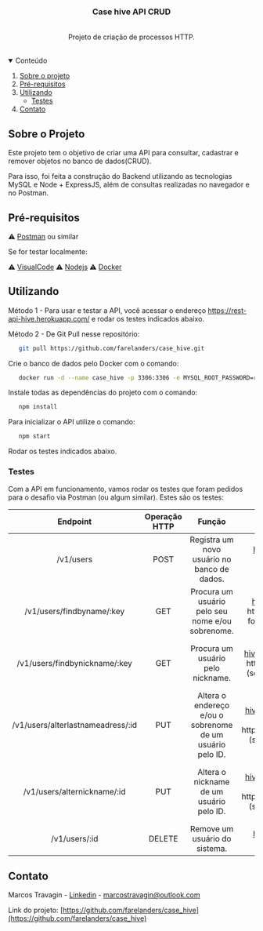 
  <h3 align="center">Case hive API CRUD</h3>

  <p align="center"><br>
    Projeto de criação de processos HTTP.
      <br><br>
    



<details open="open">
  <summary>Conteúdo</summary>
  <ol>
    <li>
      <a href="#sobre-o-projeto">Sobre o projeto</a>
    </li>
    <li>
      <a href="#pré-requisitos">Pré-requisitos</a>
    </li>
    <li>
      <a href="#utilizando">Utilizando</a>
      <ul>
        <li><a href="#testes">Testes</a></li>
      </ul>
    </li>
    <li><a href="#contato">Contato</a></li>
  </ol>
</details>


## Sobre o Projeto

Este projeto tem o objetivo de criar uma API para consultar,  cadastrar e remover objetos no banco de dados(CRUD).

Para isso, foi feita a construção do Backend utilizando as tecnologias MySQL e Node + ExpressJS, além de consultas realizadas no navegador e no Postman.



## Pré-requisitos

⚠️ [Postman](https://www.postman.com/downloads/) ou similar

Se for testar localmente:

⚠️ [VisualCode](https://code.visualstudio.com/download) 
⚠️ [Nodejs](https://nodejs.org/en/download/) 
⚠️ [Docker](https://docs.docker.com/get-docker/) 



## Utilizando

Método 1 - Para usar e testar a API, você acessar o endereço https://rest-api-hive.herokuapp.com/ e rodar os testes indicados abaixo.

Método 2 - De Git Pull nesse repositório:
```sh
   git pull https://github.com/farelanders/case_hive.git
   ```
Crie o banco de dados pelo Docker com o comando:
```sh
   docker run -d --name case_hive -p 3306:3306 -e MYSQL_ROOT_PASSWORD=root -e MYSQL_DATABASE=case_hive mysql:8.0.25 --default-authentication-plugin=mysql_native_password
   ```
Instale todas as dependências do projeto com o comando:
```sh
   npm install
   ```
Para inicializar o API utilize o comando:
```sh
   npm start
   ```
Rodar os testes indicados abaixo.



### Testes

Com a API em funcionamento, vamos rodar os testes que foram pedidos para o desafio via  Postman (ou algum similar). Estes são os testes:

|           Endpoint          | Operação HTTP |                           Função                          |                                                                                                            Teste                                                                                                           |                                   Exemplo de Body e/ou parâmetro                                  |
|:---------------------------:|:-------------:|:---------------------------------------------------------:|:--------------------------------------------------------------------------------------------------------------------------------------------------------------------------------------------------------------------------:|:-------------------------------------------------------------------------------------------------:|
| /v1/users                   |      POST     |        Registra um novo usuário no banco de dados.        | https://rest-api-hive.herokuapp.com/v1/users ou https://localhost:3000/v1/users (se for testar localmente) Enviar dados no body por JSON                                                                                   | { "name":"Usuario",  "lastname":"Teste",  "nickname":"Teste",  "address":"Rua Teste",  "bio":"" } |
| /v1/users/findbyname/:key         |      GET      | Procura um usuário pelo seu nome e/ou sobrenome.          | https://rest-api-hive.herokuapp.com/v1/users/findbyname/:key ou https://localhost:3000/v1/users/findbyname/:key (se for testar localmente) Utilize os dados para busca no parâmetro :key                                               |                                               Mickey                                              |
| /v1/users/findbynickname/:key     |      GET      | Procura um usuário pelo nickname.                         | https://rest-api-hive.herokuapp.com/v1/users/findbynickname/:key ou  https://localhost:3000/users/v1/findbynickname/:key (se for testar localmente) Utilize os dados para busca no parâmetro :key                                      |                                                Mic                                                |
| /v1/users/alterlastnameadress/:id |      PUT      | Altera o endereço e/ou o sobrenome de um usuário pelo ID. | https://rest-api-hive.herokuapp.com/v1/users/alterlastnameadress/:id ou  https://localhost:3000/v1/users/alterlastnameadress/:id (se for testar localmente) Utilize um ID registrado no parâmetro :id e enviar dados no body por JSON  | body { "lastname":"novo sobrenome",  "address":"novo endereço" }                                  |
| /v1/users/alternickname/:id       |      PUT      | Altera o nickname de um usuário pelo ID.                  | https://rest-api-hive.herokuapp.com/v1/users/alterlastnameadress/:id ou  https://localhost:3000/v1/users/alterlastnameadress/:id (se for testar localmente) Utilize um ID registrado no parâmetro :id e enviar dados no body por JSON  | body { "nickname":"novo nickname" }                                                               |
| /v1/users/:id               |     DELETE    | Remove um usuário do sistema.                             | https://rest-api-hive.herokuapp.com/v1/users/:id Utilize um ID registrado no parâmetro :id                                                                                                                                 |                                                                                                   |                                                                                            |



  

## Contato


Marcos Travagin - [Linkedin](https://linkedin.com/in/marcos-antonio-travagin-41515985) - marcostravagin@outlook.com 

Link do projeto: [https://github.com/farelanders/case_hive](https://github.com/farelanders/case_hive)

